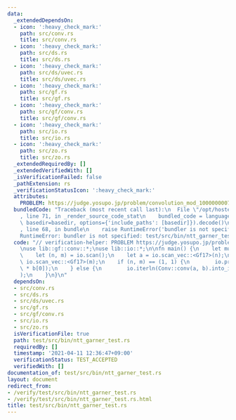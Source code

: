 ```yaml
---
data:
  _extendedDependsOn:
  - icon: ':heavy_check_mark:'
    path: src/conv.rs
    title: src/conv.rs
  - icon: ':heavy_check_mark:'
    path: src/ds.rs
    title: src/ds.rs
  - icon: ':heavy_check_mark:'
    path: src/ds/uvec.rs
    title: src/ds/uvec.rs
  - icon: ':heavy_check_mark:'
    path: src/gf.rs
    title: src/gf.rs
  - icon: ':heavy_check_mark:'
    path: src/gf/conv.rs
    title: src/gf/conv.rs
  - icon: ':heavy_check_mark:'
    path: src/io.rs
    title: src/io.rs
  - icon: ':heavy_check_mark:'
    path: src/zo.rs
    title: src/zo.rs
  _extendedRequiredBy: []
  _extendedVerifiedWith: []
  _isVerificationFailed: false
  _pathExtension: rs
  _verificationStatusIcon: ':heavy_check_mark:'
  attributes:
    PROBLEM: https://judge.yosupo.jp/problem/convolution_mod_1000000007
  bundledCode: "Traceback (most recent call last):\n  File \"/opt/hostedtoolcache/Python/3.9.5/x64/lib/python3.9/site-packages/onlinejudge_verify/documentation/build.py\"\
    , line 71, in _render_source_code_stat\n    bundled_code = language.bundle(stat.path,\
    \ basedir=basedir, options={'include_paths': [basedir]}).decode()\n  File \"/opt/hostedtoolcache/Python/3.9.5/x64/lib/python3.9/site-packages/onlinejudge_verify/languages/user_defined.py\"\
    , line 68, in bundle\n    raise RuntimeError('bundler is not specified: {}'.format(path.as_posix()))\n\
    RuntimeError: bundler is not specified: test/src/bin/ntt_garner_test.rs\n"
  code: "// verification-helper: PROBLEM https://judge.yosupo.jp/problem/convolution_mod_1000000007\n\
    \nuse lib::gf::conv::*;\nuse lib::io::*;\n\nfn main() {\n    let mut io = IO::new();\n\
    \    let (n, m) = io.scan();\n    let a = io.scan_vec::<Gf17>(n);\n    let b =\
    \ io.scan_vec::<Gf17>(m);\n    if (n, m) == (1, 1) {\n        io.println(a[0]\
    \ * b[0]);\n    } else {\n        io.iterln(Conv::conv(a, b).into_iter(), \" \"\
    );\n    }\n}\n"
  dependsOn:
  - src/conv.rs
  - src/ds.rs
  - src/ds/uvec.rs
  - src/gf.rs
  - src/gf/conv.rs
  - src/io.rs
  - src/zo.rs
  isVerificationFile: true
  path: test/src/bin/ntt_garner_test.rs
  requiredBy: []
  timestamp: '2021-04-11 12:36:47+09:00'
  verificationStatus: TEST_ACCEPTED
  verifiedWith: []
documentation_of: test/src/bin/ntt_garner_test.rs
layout: document
redirect_from:
- /verify/test/src/bin/ntt_garner_test.rs
- /verify/test/src/bin/ntt_garner_test.rs.html
title: test/src/bin/ntt_garner_test.rs
---
```

